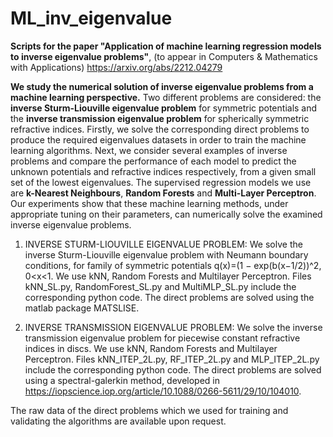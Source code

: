 # ML_inv_eigenvalue
**Scripts for the paper "Application of machine learning regression models to inverse eigenvalue problems"**,  (to appear in Computers & Mathematics with Applications) https://arxiv.org/abs/2212.04279 

**We study the numerical solution of inverse eigenvalue problems from a machine learning perspective.** Two different problems are considered: the **inverse Sturm-Liouville eigenvalue problem** for symmetric potentials and the **inverse transmission eigenvalue problem** for spherically symmetric refractive indices. Firstly, we solve the corresponding direct problems to produce the required eigenvalues datasets in order to train the machine learning algorithms. Next, we consider several examples of inverse problems and compare the performance of each model to predict the unknown potentials and refractive indices respectively, from a given small set of the lowest eigenvalues. The supervised regression models we use are **k-Nearest Neighbours**, **Random Forests** and **Multi-Layer Perceptron**. Our experiments show that these machine learning methods, under appropriate tuning on their parameters, can numerically solve the examined inverse eigenvalue problems.

1. INVERSE STURM-LIOUVILLE EIGENVALUE PROBLEM: 
We solve the inverse Sturm-Liouville eigenvalue problem with Neumann boundary conditions, for family of symmetric potentials q(x)=(1 − exp(b(x−1/2))^2, 0<x<1. We use kNN, Random Forests and Multilayer Perceptron. 
Files kNN_SL.py, RandomForest_SL.py and MultiMLP_SL.py include the corresponding python code. 
The direct problems are solved using the matlab package MATSLISE.

2. INVERSE TRANSMISSION EIGENVALUE PROBLEM: 
We solve the inverse transmission eigenvalue problem for piecewise constant refractive indices in discs. We use kNN, Random Forests and Multilayer Perceptron. 
Files kNN_ITEP_2L.py, RF_ITEP_2L.py and MLP_ITEP_2L.py include the corresponding python code. 
The direct problems are solved using a spectral-galerkin method, developed in https://iopscience.iop.org/article/10.1088/0266-5611/29/10/104010.

The raw data of the direct problems which we used for training and validating the algorithms are available upon request. 
